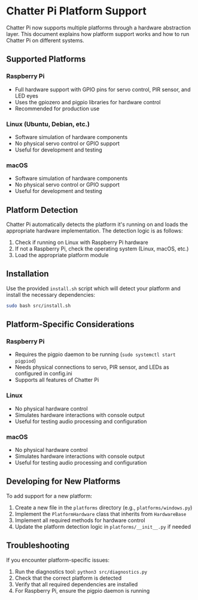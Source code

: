# Chatter Pi Platform Support

Chatter Pi now supports multiple platforms through a hardware abstraction layer. This document explains how platform support works and how to run Chatter Pi on different systems.

## Supported Platforms

### Raspberry Pi
- Full hardware support with GPIO pins for servo control, PIR sensor, and LED eyes
- Uses the gpiozero and pigpio libraries for hardware control
- Recommended for production use

### Linux (Ubuntu, Debian, etc.)
- Software simulation of hardware components
- No physical servo control or GPIO support
- Useful for development and testing

### macOS
- Software simulation of hardware components
- No physical servo control or GPIO support
- Useful for development and testing

## Platform Detection

Chatter Pi automatically detects the platform it's running on and loads the appropriate hardware implementation. The detection logic is as follows:

1. Check if running on Linux with Raspberry Pi hardware
2. If not a Raspberry Pi, check the operating system (Linux, macOS, etc.)
3. Load the appropriate platform module

## Installation

Use the provided `install.sh` script which will detect your platform and install the necessary dependencies:

```bash
sudo bash src/install.sh
```

## Platform-Specific Considerations

### Raspberry Pi
- Requires the pigpio daemon to be running (`sudo systemctl start pigpiod`)
- Needs physical connections to servo, PIR sensor, and LEDs as configured in config.ini
- Supports all features of Chatter Pi

### Linux
- No physical hardware control
- Simulates hardware interactions with console output
- Useful for testing audio processing and configuration

### macOS
- No physical hardware control
- Simulates hardware interactions with console output
- Useful for testing audio processing and configuration

## Developing for New Platforms

To add support for a new platform:

1. Create a new file in the `platforms` directory (e.g., `platforms/windows.py`)
2. Implement the `PlatformHardware` class that inherits from `HardwareBase`
3. Implement all required methods for hardware control
4. Update the platform detection logic in `platforms/__init__.py` if needed

## Troubleshooting

If you encounter platform-specific issues:

1. Run the diagnostics tool: `python3 src/diagnostics.py`
2. Check that the correct platform is detected
3. Verify that all required dependencies are installed
4. For Raspberry Pi, ensure the pigpio daemon is running
